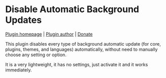 Disable Automatic Background Updates
====================================

[Plugin homepage](https://milandinic.com/wordpress/plugins/disable-automatic-background-updates/) | [Plugin author](https://milandinic.com/) | [Donate](https://milandinic.com/donate/)

This plugin disables every type of background automatic update (for core, plugins, themes, and languages) automatically, without need to manually choose any setting or option.

It is a very lightweight, it has no settings, just activate it and it works immediately.

